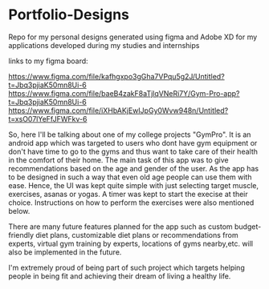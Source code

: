 # Portfolio-Designs
Repo for my personal designs generated using figma and Adobe XD for my applications developed during my studies and internships

links to my figma board:

https://www.figma.com/file/kafhgxpo3gGha7VPqu5g2J/Untitled?t=Jbq3pjiaK50mn8Ui-6
https://www.figma.com/file/baeB4zakF8aTjlqVNeRi7Y/Gym-Pro-app?t=Jbq3pjiaK50mn8Ui-6
https://www.figma.com/file/iXHbAKjEwIJpGy0Wvw948n/Untitled?t=xsO07lYeFfJFWFkv-6

So, here I'll be talking about one of my college projects "GymPro". It is an android app which was targeted to users who dont have gym equipment or don't have time to go to the gyms and thus want to take care of their health in the comfort of their home. 
The main task of this app was to give recommendations based on the age and gender of the user. As the app has to be designed in such a way that even old age people can use them with ease. Hence, the UI was kept quite simple with just selecting target muscle, exercises, asanas or yogas. A timer was kept to start the execise at their choice. Instructions on how to perform the exercises were also mentioned below.

There are many future features planned for the app such as custom budget-friendly diet plans, customizable diet plans or recommendations from experts, virtual gym training by experts, locations of gyms nearby,etc. will also be implemented in the future.

I'm extremely proud of being part of such project which targets helping people in being fit and achieving their dream of living a healthy life.
